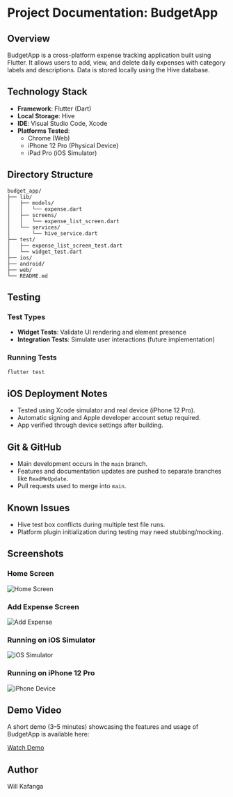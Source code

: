 # Project Documentation: BudgetApp

## Overview

BudgetApp is a cross-platform expense tracking application built using Flutter. It allows users to add, view, and delete daily expenses with category labels and descriptions. Data is stored locally using the Hive database.

## Technology Stack

- **Framework**: Flutter (Dart)
- **Local Storage**: Hive
- **IDE**: Visual Studio Code, Xcode
- **Platforms Tested**:
  - Chrome (Web)
  - iPhone 12 Pro (Physical Device)
  - iPad Pro (iOS Simulator)

## Directory Structure

```
budget_app/
├── lib/
│   ├── models/
│   │   └── expense.dart
│   ├── screens/
│   │   └── expense_list_screen.dart
│   └── services/
│       └── hive_service.dart
├── test/
│   ├── expense_list_screen_test.dart
│   └── widget_test.dart
├── ios/
├── android/
├── web/
└── README.md
```

## Testing

### Test Types
- **Widget Tests**: Validate UI rendering and element presence
- **Integration Tests**: Simulate user interactions (future implementation)

### Running Tests
```bash
flutter test
```

## iOS Deployment Notes

- Tested using Xcode simulator and real device (iPhone 12 Pro).
- Automatic signing and Apple developer account setup required.
- App verified through device settings after building.

## Git & GitHub

- Main development occurs in the `main` branch.
- Features and documentation updates are pushed to separate branches like `ReadMeUpdate`.
- Pull requests used to merge into `main`.

## Known Issues

- Hive test box conflicts during multiple test file runs.
- Platform plugin initialization during testing may need stubbing/mocking.

## Screenshots

### Home Screen
![Home Screen](screenshots/home_screen.png)

### Add Expense Screen
![Add Expense](screenshots/add_expense_screen.png)

### Running on iOS Simulator
![iOS Simulator](screenshots/ios_simulator.png)

### Running on iPhone 12 Pro
![iPhone Device](screenshots/iphone_device.png)

## Demo Video

A short demo (3–5 minutes) showcasing the features and usage of BudgetApp is available here:

[Watch Demo](https://drive.google.com/file/d/1ltNJLemA3ZQwhWfUC8AfGSWIQmFA8UYm/view?usp=share_link)

## Author

Will Kafanga